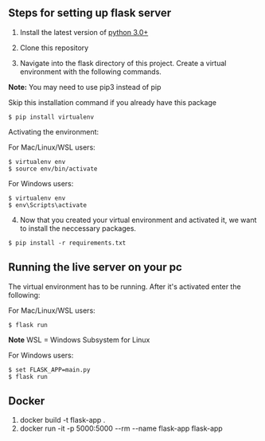 ## Steps for setting up flask server

1. Install the latest version of [python 3.0+](https://www.python.org/downloads/)

2. Clone this repository



3. Navigate into the flask directory of this project. Create a virtual environment with the following commands.

**Note:** You may need to use pip3 instead of pip

Skip this installation command if you already have this package
```
$ pip install virtualenv
```

Activating the environment:

For Mac/Linux/WSL users:
```
$ virtualenv env
$ source env/bin/activate
```
For Windows users:
```
$ virtualenv env
$ env\Scripts\activate
```


4. Now that you created your virtual environment and activated it, we want to install the neccessary packages.

```
$ pip install -r requirements.txt

```

## Running the live server on your pc

The virtual environment has to be running. After it's activated enter the following:

For Mac/Linux/WSL users:
```
$ flask run
```
**Note** WSL = Windows Subsystem for Linux

For Windows users:
```
$ set FLASK_APP=main.py
$ flask run
```

## Docker

1) docker build -t flask-app .
2) docker run -it -p 5000:5000 --rm --name flask-app flask-app

